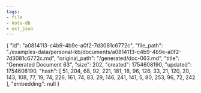 ```yaml
---
tags:
- file
- kota-db
- ext_json
---
```

{
  "id": "a0814113-c4b9-4b9e-a0f2-7d3081c6772c",
  "file_path": "./examples-data/personal-kb/documents/a0814113-c4b9-4b9e-a0f2-7d3081c6772c.md",
  "original_path": "/generated/doc-063.md",
  "title": "Generated Document 63",
  "size": 202,
  "created": 1754608190,
  "updated": 1754608190,
  "hash": [
    51,
    204,
    68,
    92,
    221,
    181,
    18,
    96,
    126,
    33,
    21,
    120,
    20,
    143,
    108,
    77,
    19,
    74,
    226,
    161,
    74,
    83,
    29,
    146,
    241,
    141,
    5,
    80,
    253,
    96,
    72,
    242
  ],
  "embedding": null
}